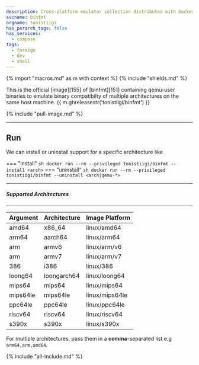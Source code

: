 ```yaml
---
description: Cross-platform emulator collection distributed with Docker images.
svcname: binfmt
orgname: tonistiigi
has_perarch_tags: false
has_services:
  - compose
tags:
  - foreign
  - dev
  - shell
---
```


{% import "macros.md" as m with context %}
{% include "shields.md" %}

This is the official [image][155] of [binfmt][151] containing
qemu-user binaries to emulate binary compatibilty of multiple
architectures on the same host machine. {{
m.ghreleasestr('tonistiigi/binfmt') }}

{% include "pull-image.md" %}

---
Run
---

We can install or uninstall support for a specific architecture like

=== "install"
    ``` sh
    docker run --rm --privileged tonistiigi/binfmt --install <arch>
    ```
=== "uninstall"
    ``` sh
    docker run --rm --privileged tonistiigi/binfmt --uninstall <arch|qemu-*>
    ```

---
##### Supported Architectures
---

| Argument | Architecture | Image Platform |
| :--      | :--          | :--            |
| amd64    | x86_64       | linux/amd64    |
| arm64    | aarch64      | linux/arm64    |
| arm      | armv6        | linux/arm/v6   |
| arm      | armv7        | linux/arm/v7   |
| 386      | i386         | linux/386      |
| loong64  | loongarch64  | linux/loong64  |
| mips64   | mips64       | linux/mips64   |
| mips64le | mips64le     | linux/mips64le |
| ppc64le  | ppc64le      | linux/ppc64le  |
| riscv64  | riscv64      | linux/riscv64  |
| s390x    | s390x        | linux/s390x    |

For multiple architectures, pass them in a **comma**-separated
list e.g `arm64,arm,amd64`.

{% include "all-include.md" %}
